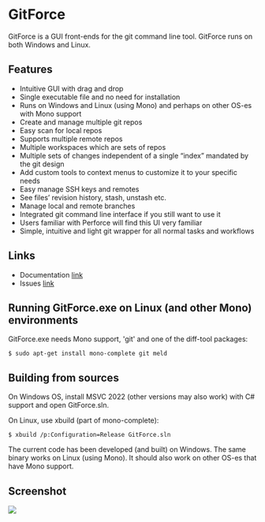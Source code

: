 # GitForce

GitForce is a GUI front-ends for the git command line tool. GitForce runs on both Windows and Linux.

## Features

* Intuitive GUI with drag and drop
* Single executable file and no need for installation
* Runs on Windows and Linux (using Mono) and perhaps on other OS-es with Mono support
* Create and manage multiple git repos
* Easy scan for local repos
* Supports multiple remote repos
* Multiple workspaces which are sets of repos
* Multiple sets of changes independent of a single “index” mandated by the git design
* Add custom tools to context menus to customize it to your specific needs
* Easy manage SSH keys and remotes
* See files’ revision history, stash, unstash etc.
* Manage local and remote branches
* Integrated git command line interface if you still want to use it
* Users familiar with Perforce will find this UI very familiar
* Simple, intuitive and light git wrapper for all normal tasks and workflows

## Links

* Documentation [link](https://baltazarstudios.com/software/gitforce)
* Issues [link](https://github.com/gdevic/GitForce/issues)

## Running GitForce.exe on Linux (and other Mono) environments

GitForce.exe needs Mono support, 'git' and one of the diff-tool packages:
```
$ sudo apt-get install mono-complete git meld
```

## Building from sources

On Windows OS, install MSVC 2022 (other versions may also work) with C# support and open GitForce.sln.

On Linux, use xbuild (part of mono-complete):
```
$ xbuild /p:Configuration=Release GitForce.sln
```

The current code has been developed (and built) on Windows. The same binary works on Linux (using Mono).
It should also work on other OS-es that have Mono support.

## Screenshot

<img src="https://a.fsdn.com/con/app/proj/gitforce/screenshots/gitforce-main-window.png" />
